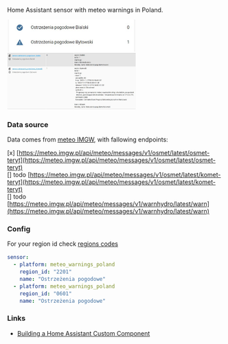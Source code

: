 Home Assistant sensor with meteo warnings in Poland.

[<img src="./mwp-dashboard.jpg" width="300" />](./mwp-dashboard.jpg)
[<img src="./mwp-states.jpg" width="300" />](./mwp-states.jpg)

### Data source

Data comes from [meteo IMGW](https://meteo.imgw.pl/dyn/), with fallowing endpoints:

[x] [https://meteo.imgw.pl/api/meteo/messages/v1/osmet/latest/osmet-teryt](https://meteo.imgw.pl/api/meteo/messages/v1/osmet/latest/osmet-teryt)  
[] todo [https://meteo.imgw.pl/api/meteo/messages/v1/osmet/latest/komet-teryt](https://meteo.imgw.pl/api/meteo/messages/v1/osmet/latest/komet-teryt)  
[] todo [https://meteo.imgw.pl/api/meteo/messages/v1/warnhydro/latest/warn](https://meteo.imgw.pl/api/meteo/messages/v1/warnhydro/latest/warn)  

### Config

For your region id check [regions codes](./custom_components/meteo_warnings_poland/const.py)

```yaml
sensor:
  - platform: meteo_warnings_poland
    region_id: "2201"
    name: "Ostrzeżenia pogodowe"
  - platform: meteo_warnings_poland
    region_id: "0601"
    name: "Ostrzeżenia pogodowe"
```

### Links

- [Building a Home Assistant Custom Component](https://aarongodfrey.dev/home%20automation/building_a_home_assistant_custom_component_part_1/)
